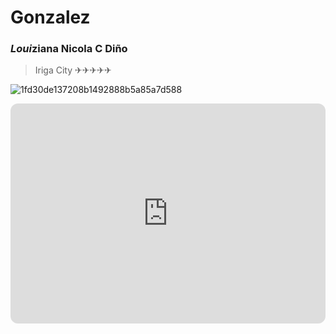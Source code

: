 # Gonzalez
### *Loui*ziana Nicola C Diño
> Iriga City
✈︎✈︎✈︎✈︎✈︎

![1fd30de137208b1492888b5a85a7d588](https://github.com/user-attachments/assets/fd3e4f85-7aaf-4a60-9295-757e7b129d83)

<iframe style="border-radius:12px" src="https://open.spotify.com/embed/playlist/61sSTZLx81kIzTsDTPOSZM?utm_source=generator" width="100%" height="352" frameBorder="0" allowfullscreen="" allow="autoplay; clipboard-write; encrypted-media; fullscreen; picture-in-picture" loading="lazy"></iframe>
